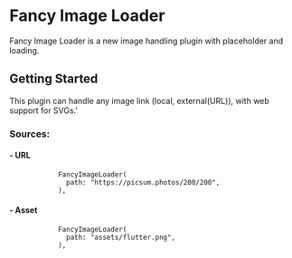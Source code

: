 # Fancy Image Loader

Fancy Image Loader is a new image handling plugin with placeholder and loading.

## Getting Started

This plugin can handle any image link (local, external(URL)), with web support for SVGs.'
### Sources:

#### - URL
 
                FancyImageLoader(
                  path: "https://picsum.photos/200/200",
                ),

#### - Asset
 
                FancyImageLoader(
                  path: "assets/flutter.png",
                ),
              

